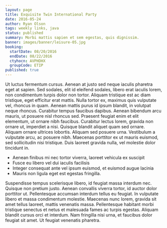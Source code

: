 ```yaml
---
layout: page
title: Exquisite Twin International Party
date: 2016-05-24
author: Ryan Olson
tags: weekly links, java
status: published
summary: Morbi mattis sapien et sem egestas, quis dignissim.
banner: images/banner/leisure-05.jpg
booking:
  startDate: 08/20/2016
  endDate: 08/22/2016
  ctyhocn: AVPHDHX
  groupCode: ETIP
published: true
---
```

Ut luctus fermentum cursus. Aenean at justo sed neque iaculis pharetra eget at sapien. Sed sodales, elit id eleifend sodales, libero erat iaculis lorem, non condimentum turpis dolor non tortor. Aliquam tristique est ac diam tristique, eget efficitur erat mattis. Nulla tortor ex, maximus quis vulputate vel, rhoncus in quam. Aenean mattis purus id ipsum blandit, in volutpat neque rhoncus. Curabitur tempus faucibus dapibus.
Aenean bibendum arcu mauris, ut posuere nisl rhoncus sed. Praesent feugiat enim et elit elementum, ut ornare nibh faucibus. Curabitur lectus lorem, gravida non ornare ut, imperdiet a nisi. Quisque blandit aliquet quam sed ornare. Aliquam ornare ultrices lobortis. Aliquam sed posuere urna. Vestibulum a vulputate arcu, ac posuere nibh. Maecenas porttitor ex ut mauris euismod, sed sollicitudin nisi tristique. Duis laoreet gravida nulla, vel molestie dolor tincidunt in.

* Aenean finibus mi nec tortor viverra, laoreet vehicula ex suscipit
* Fusce eu libero vel dui iaculis facilisis
* Integer consequat ante vel ipsum euismod, et euismod augue lacinia
* Mauris non ligula eget est egestas fringilla.

Suspendisse tempus scelerisque libero, id feugiat massa interdum nec. Quisque non pretium justo. Aenean convallis viverra tortor, id auctor dolor porttitor ut. Pellentesque accumsan interdum tellus eu feugiat. In vulputate libero et massa condimentum molestie. Maecenas nunc lorem, gravida sit amet tellus laoreet, mattis venenatis massa. Pellentesque habitant morbi tristique senectus et netus et malesuada fames ac turpis egestas. Aliquam blandit cursus orci et interdum. Nam fringilla nisi urna, et faucibus dolor feugiat sit amet. Ut feugiat venenatis pharetra.
